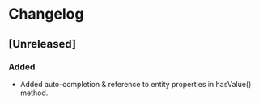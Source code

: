 # Changelog

## [Unreleased]

### Added
- Added auto-completion & reference to entity properties in hasValue() method.
